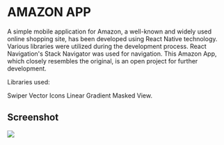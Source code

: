 <h1> AMAZON APP </h1>

A simple mobile application for Amazon, a well-known and widely used online shopping site, has been developed using React Native technology. Various libraries were utilized during the development process. React Navigation's Stack Navigator was used for navigation. This Amazon App, which closely resembles the original, is an open project for further development.

Libraries used:

Swiper
Vector Icons
Linear Gradient
Masked View.

<h2>Screenshot</h2>

![](amazon.gif)